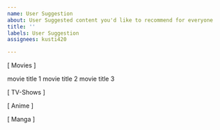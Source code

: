 ```yaml
---
name: User Suggestion
about: User Suggested content you'd like to recommend for everyone
title: ''
labels: User Suggestion
assignees: kusti420

---
```


[ Movies ]

movie title 1
movie title 2
movie title 3

[ TV-Shows ]



[ Anime ]



[ Manga ]

